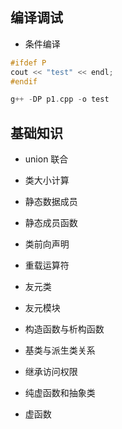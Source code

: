## 编译调试

- 条件编译

```cpp
#ifdef P
cout << "test" << endl;
#endif

g++ -DP p1.cpp -o test
```

## 基础知识

- union 联合

- 类大小计算

- 静态数据成员

- 静态成员函数

- 类前向声明

- 重载运算符

- 友元类

- 友元模块

- 构造函数与析构函数

- 基类与派生类关系

- 继承访问权限

- 纯虚函数和抽象类

- 虚函数

  

